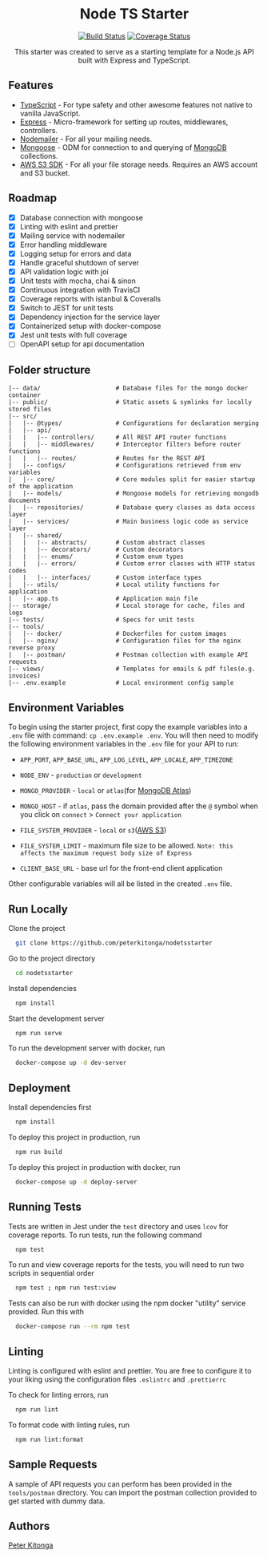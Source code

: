 <div align="center">
<h1>Node TS Starter</h1>
<a href="https://app.travis-ci.com/github/peterkitonga/nodetsstarter" target="_blank"><img alt="Build Status" src="https://img.shields.io/travis/com/peterkitonga/nodetsstarter/master?style=for-the-badge"></a> <a href="https://coveralls.io/github/peterkitonga/nodetsstarter" target="_blank"><img alt="Coverage Status" src="https://img.shields.io/coveralls/github/peterkitonga/nodetsstarter/master?style=for-the-badge"></a>
<p>This starter was created to serve as a starting template for a Node.js API built with Express and TypeScript.</p>
</div>

## Features

- [TypeScript](https://www.typescriptlang.org/) - For type safety and other awesome features not native to vanilla JavaScript.
- [Express](https://expressjs.com/) - Micro-framework for setting up routes, middlewares, controllers.
- [Nodemailer](https://nodemailer.com/) - For all your mailing needs.
- [Mongoose](https://mongoosejs.com/) - ODM for connection to and querying of [MongoDB](https://www.mongodb.com/) collections.
- [AWS S3 SDK](https://docs.aws.amazon.com/sdk-for-javascript/v3/developer-guide/getting-started-nodejs.html) - For all your file storage needs. Requires an AWS account and S3 bucket.

## Roadmap

- [x] Database connection with mongoose
- [x] Linting with eslint and prettier
- [x] Mailing service with nodemailer
- [x] Error handling middleware
- [x] Logging setup for errors and data
- [x] Handle graceful shutdown of server
- [x] API validation logic with joi
- [x] Unit tests with mocha, chai & sinon
- [x] Continuous integration with TravisCI
- [x] Coverage reports with istanbul & Coveralls
- [x] Switch to JEST for unit tests
- [x] Dependency injection for the service layer
- [x] Containerized setup with docker-compose
- [x] Jest unit tests with full coverage
- [ ] OpenAPI setup for api documentation

## Folder structure

    |-- data/                     # Database files for the mongo docker container
    |-- public/                   # Static assets & symlinks for locally stored files
    |-- src/
    |   |-- @types/               # Configurations for declaration merging
    |   |-- api/
    |   |   |-- controllers/      # All REST API router functions
    |   |   |-- middlewares/      # Interceptor filters before router functions
    |   |   |-- routes/           # Routes for the REST API
    |   |-- configs/              # Configurations retrieved from env variables
    |   |-- core/                 # Core modules split for easier startup of the application
    |   |-- models/               # Mongoose models for retrieving mongodb documents
    |   |-- repositories/         # Database query classes as data access layer
    |   |-- services/             # Main business logic code as service layer
    |   |-- shared/               
    |   |   |-- abstracts/        # Custom abstract classes
    |   |   |-- decorators/       # Custom decorators
    |   |   |-- enums/            # Custom enum types
    |   |   |-- errors/           # Custom error classes with HTTP status codes
    |   |   |-- interfaces/       # Custom interface types
    |   |-- utils/                # Local utility functions for application
    |   |-- app.ts                # Application main file
    |-- storage/                  # Local storage for cache, files and logs
    |-- tests/                    # Specs for unit tests
    |-- tools/                    
    |   |-- docker/               # Dockerfiles for custom images
    |   |-- nginx/                # Configuration files for the nginx reverse proxy
    |   |-- postman/              # Postman collection with example API requests
    |-- views/                    # Templates for emails & pdf files(e.g. invoices)
    |-- .env.example              # Local environment config sample
    

## Environment Variables

To begin using the starter project, first copy the example variables into a `.env` file with command: `cp .env.example .env`. You will then need to modify the following environment variables in the `.env` file for your API to run:

- `APP_PORT`, `APP_BASE_URL`, `APP_LOG_LEVEL`, `APP_LOCALE`, `APP_TIMEZONE`

- `NODE_ENV` - `production` or `development`

- `MONGO_PROVIDER` - `local` or `atlas`(for [MongoDB Atlas](https://www.mongodb.com/cloud/atlas))

- `MONGO_HOST` - if `atlas`, pass the domain provided after the `@` symbol when you click on `connect` > `Connect your application`

- `FILE_SYSTEM_PROVIDER` - `local` or `s3`([AWS S3](https://aws.amazon.com/s3))

- `FILE_SYSTEM_LIMIT` - maximum file size to be allowed. `Note: this affects the maximum request body size of Express`

- `CLIENT_BASE_URL` - base url for the front-end client application

Other configurable variables will all be listed in the created `.env` file.

## Run Locally

Clone the project

```bash
  git clone https://github.com/peterkitonga/nodetsstarter
```

Go to the project directory

```bash
  cd nodetsstarter
```

Install dependencies

```bash
  npm install
```

Start the development server

```bash
  npm run serve
```

To run the development server with docker, run

```bash
  docker-compose up -d dev-server
```

## Deployment

Install dependencies first

```bash
  npm install
```

To deploy this project in production, run

```bash
  npm run build
```

To deploy this project in production with docker, run

```bash
  docker-compose up -d deploy-server
```

## Running Tests

Tests are written in Jest under the `test` directory and uses `lcov` for coverage reports. To run tests, run the following command

```bash
  npm test
```

To run and view coverage reports for the tests, you will need to run two scripts in sequential order

```bash
  npm test ; npm run test:view
```

Tests can also be run with docker using the npm docker "utility" service provided. Run this with

```bash
  docker-compose run --rm npm test
```

## Linting

Linting is configured with eslint and prettier. You are free to configure it to your liking using the configuration files `.eslintrc` and `.prettierrc`

To check for linting errors, run

```bash
  npm run lint
```

To format code with linting rules, run

```bash
  npm run lint:format
```

## Sample Requests

A sample of API requests you can perform has been provided in the `tools/postman` directory. You can import the postman collection provided to get started with dummy data.

## Authors

[Peter Kitonga](https://www.github.com/peterkitonga)

